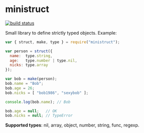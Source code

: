 ministruct
==========

[![build status](https://secure.travis-ci.org/antonkovalyov/ministruct.png)](http://travis-ci.org/antonkovalyov/ministruct)

Small library to define strictly typed objects. Example:

```javascript
var { struct, make, type } = require("ministruct");

var person = struct({
  name:  type.string,
  age:   type.number | type.nil,
  nicks: type.array
});

var bob = make(person);
bob.name = "Bob";
bob.age = 26;
bob.nicks = [ "bob1986", "sexybob" ];

console.log(bob.name); // Bob

bob.age = null;   // OK
bob.nicks = null; // TypeError
```

**Supported types**: nil, array, object, number, string, func, regexp.
